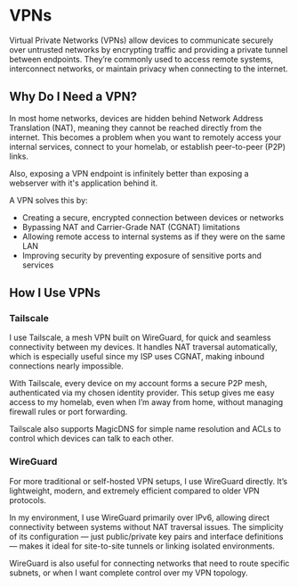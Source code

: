 # VPNs

Virtual Private Networks (VPNs) allow devices to communicate securely over untrusted networks by encrypting traffic and providing a private tunnel between endpoints. They’re commonly used to access remote systems, interconnect networks, or maintain privacy when connecting to the internet.


## Why Do I Need a VPN?

In most home networks, devices are hidden behind Network Address Translation (NAT), meaning they cannot be reached directly from the internet. This becomes a problem when you want to remotely access your internal services, connect to your homelab, or establish peer-to-peer (P2P) links.

Also, exposing a VPN endpoint is infinitely better than exposing a webserver with it's application behind it.

A VPN solves this by:

- Creating a secure, encrypted connection between devices or networks
- Bypassing NAT and Carrier-Grade NAT (CGNAT) limitations
- Allowing remote access to internal systems as if they were on the same LAN
- Improving security by preventing exposure of sensitive ports and services


## How I Use VPNs

### Tailscale

I use Tailscale, a mesh VPN built on WireGuard, for quick and seamless connectivity between my devices. It handles NAT traversal automatically, which is especially useful since my ISP uses CGNAT, making inbound connections nearly impossible.

With Tailscale, every device on my account forms a secure P2P mesh, authenticated via my chosen identity provider. This setup gives me easy access to my homelab, even when I’m away from home, without managing firewall rules or port forwarding.

Tailscale also supports MagicDNS for simple name resolution and ACLs to control which devices can talk to each other.

### WireGuard

For more traditional or self-hosted VPN setups, I use WireGuard directly. It’s lightweight, modern, and extremely efficient compared to older VPN protocols.

In my environment, I use WireGuard primarily over IPv6, allowing direct connectivity between systems without NAT traversal issues. The simplicity of its configuration — just public/private key pairs and interface definitions — makes it ideal for site-to-site tunnels or linking isolated environments.

WireGuard is also useful for connecting networks that need to route specific subnets, or when I want complete control over my VPN topology.
